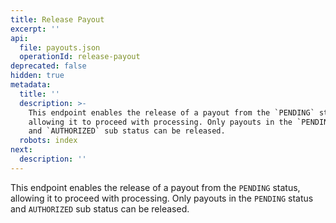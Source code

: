 ```yaml
---
title: Release Payout
excerpt: ''
api:
  file: payouts.json
  operationId: release-payout
deprecated: false
hidden: true
metadata:
  title: ''
  description: >-
    This endpoint enables the release of a payout from the `PENDING` status,
    allowing it to proceed with processing. Only payouts in the `PENDING` status
    and `AUTHORIZED` sub status can be released.
  robots: index
next:
  description: ''
---
```

This endpoint enables the release of a payout from the `PENDING` status, allowing it to proceed with processing. Only payouts in the `PENDING` status and `AUTHORIZED` sub status can be released.
